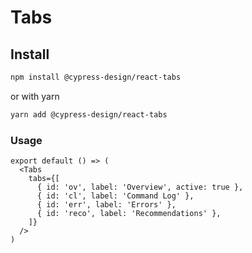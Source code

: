 # Tabs

## Install

```bash
npm install @cypress-design/react-tabs
```

or with yarn

```bash
yarn add @cypress-design/react-tabs
```

### Usage

```tsx live
export default () => (
  <Tabs
    tabs={[
      { id: 'ov', label: 'Overview', active: true },
      { id: 'cl', label: 'Command Log' },
      { id: 'err', label: 'Errors' },
      { id: 'reco', label: 'Recommendations' },
    ]}
  />
)
```
